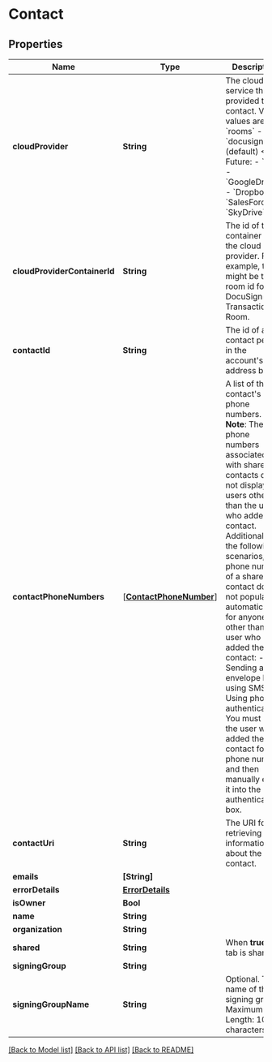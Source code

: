 # Contact

## Properties
Name | Type | Description | Notes
------------ | ------------- | ------------- | -------------
**cloudProvider** | **String** | The cloud service that provided the contact. Valid values are:  - &#x60;rooms&#x60; - &#x60;docusignCore&#x60; (default)  &lt;!-- Future:  - &#x60;Box&#x60; - &#x60;GoogleDrive&#x60; - &#x60;Dropbox&#x60; - &#x60;SalesForce&#x60; - &#x60;SkyDrive&#x60;  --&gt; | [optional] 
**cloudProviderContainerId** | **String** | The id of the container at the cloud provider. For example, this might be the room id for a DocuSign Transaction Room. | [optional] 
**contactId** | **String** | The id of a contact person in the account&#39;s address book. | [optional] 
**contactPhoneNumbers** | [[**ContactPhoneNumber**](ContactPhoneNumber.md)] | A list of the contact&#39;s phone numbers.  **Note**: The phone numbers associated with shared contacts do not display to users other than the user who added the contact. Additionally, in the following scenarios, the phone number of a shared contact does not populate automatically for anyone other than the user who added the contact:  - Sending an envelope by using SMS - Using phone authentication  You must ask the user who added the contact for the phone number and then manually enter it into the authentication box. | [optional] 
**contactUri** | **String** | The URI for retrieving information about the contact. | [optional] 
**emails** | **[String]** |  | [optional] 
**errorDetails** | [**ErrorDetails**](ErrorDetails.md) |  | [optional] 
**isOwner** | **Bool** |  | [optional] 
**name** | **String** |  | [optional] 
**organization** | **String** |  | [optional] 
**shared** | **String** | When **true**, the tab is shared. | [optional] 
**signingGroup** | **String** |  | [optional] 
**signingGroupName** | **String** | Optional. The name of the signing group.   Maximum Length: 100 characters.  | [optional] 

[[Back to Model list]](../README.md#documentation-for-models) [[Back to API list]](../README.md#documentation-for-api-endpoints) [[Back to README]](../README.md)


